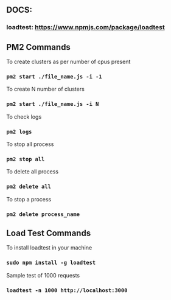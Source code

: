 ## DOCS:
### loadtest: https://www.npmjs.com/package/loadtest

## PM2 Commands

To create clusters as per number of cpus present
### `pm2 start ./file_name.js -i -1`

To create N number of clusters
### `pm2 start ./file_name.js -i N`

To check logs
### `pm2 logs`

To stop all process
### `pm2 stop all`

To delete all process
### `pm2 delete all`

To stop a process
### `pm2 delete process_name`





## Load Test Commands

To install loadtest in your machine
### `sudo npm install -g loadtest`

Sample test of 1000 requests
### `loadtest -n 1000 http://localhost:3000`
